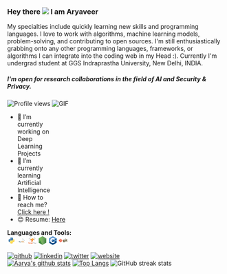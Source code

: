 ### Hey there  <img src="https://media.giphy.com/media/hvRJCLFzcasrR4ia7z/giphy.gif" width="25px"> I am Aryaveer
My specialties include quickly learning new skills and programming languages. I love to work with algorithms, machine learning models, problem-solving, and contributing to open sources. I'm still enthusiastically grabbing onto any other programming languages, frameworks, or algorithms I can integrate into the coding web in my Head :). Currently I'm undergrad student at GGS Indraprastha University, New Delhi, INDIA.

#####  I'm open for research collaborations in the field of AI and Security & Privacy.


  <img align="right" alt="GIF" src="https://github.com/abhisheknaiidu/abhisheknaiidu/blob/master/code.gif?raw=true" width="400" height="250" />

![Profile views](https://gpvc.arturio.dev/Aryavir07) 

- 🔭 I’m currently working on Deep Learning Projects 
- 🌱 I’m currently learning Artificial Intelligence 
- 👯 How to reach me? <a href="https://www.linkedin.com/in/aryavir07/">Click here !</a>
- 😊 Resume: <a href="https://drive.google.com/file/d/1D8hZHhIhUHO4f7mI5kPGzTErraqVZPIn/view"> Here </a> 




**Languages and Tools:**  
<code><img height="20" src="https://raw.githubusercontent.com/github/explore/80688e429a7d4ef2fca1e82350fe8e3517d3494d/topics/python/python.png"></code>
<code><img height="20" src="https://raw.githubusercontent.com/github/explore/80688e429a7d4ef2fca1e82350fe8e3517d3494d/topics/mysql/mysql.png"></code>
<code><img height="20" src="https://raw.githubusercontent.com/github/explore/80688e429a7d4ef2fca1e82350fe8e3517d3494d/topics/tensorflow/tensorflow.png"></code>
<code><img height="20" src="https://raw.githubusercontent.com/github/explore/80688e429a7d4ef2fca1e82350fe8e3517d3494d/topics/nodejs/nodejs.png"></code>
<code><img height="20" src="https://raw.githubusercontent.com/github/explore/80688e429a7d4ef2fca1e82350fe8e3517d3494d/topics/cpp/cpp.png"></code>
<code><img height="20" src="https://raw.githubusercontent.com/github/explore/80688e429a7d4ef2fca1e82350fe8e3517d3494d/topics/git/git.png"></code>
<br>

[<img src='https://cdn.jsdelivr.net/npm/simple-icons@3.0.1/icons/github.svg' alt='github' height='20'>](https://github.com/Aryavir07)  [<img src='https://cdn.jsdelivr.net/npm/simple-icons@3.0.1/icons/linkedin.svg' alt='linkedin' height='20'>](https://www.linkedin.com/in/https://www.linkedin.com/in/aryavir07//)  [<img src='https://cdn.jsdelivr.net/npm/simple-icons@3.0.1/icons/twitter.svg' alt='twitter' height='20'>](https://twitter.com/@roswell0007)  [<img src='https://cdn.jsdelivr.net/npm/simple-icons@3.0.1/icons/icloud.svg' alt='website' height='20'>](https://aryaveer.herokuapp.com/)  
[![Aarya's github stats](https://github-readme-stats.vercel.app/api?username=Aryavir07&theme=Gradient)](https://github.com/anuraghazra/github-readme-stats)
[![Top Langs](https://github-readme-stats.vercel.app/api/top-langs/?username=Aryavir07&theme=Gradient&layout=compact)](https://github.com/anuraghazra/github-readme-stats)
![GitHub streak stats](https://github-readme-streak-stats.herokuapp.com/?user=Aryavir07)



